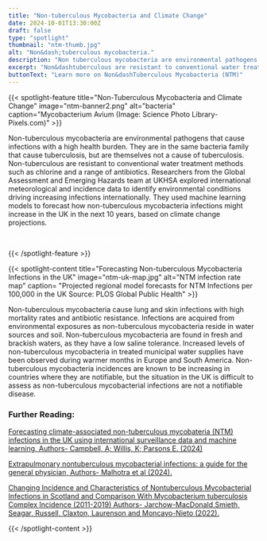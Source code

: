 ```yaml
---
title: "Non-tuberculous Mycobacteria and Climate Change"
date: 2024-10-01T13:30:00Z
draft: false
type: "spotlight"
thumbnail: "ntm-thumb.jpg"
alt: "Non&dash;tuberculous mycobacteria."
description: "Non tuberculous mycobacteria are environmental pathogens that cause infections with a high health burden. They are in the same bacteria family that cause tuberculosis, but are themselves not a cause of tuberculosis.  Non-tuberculous are resistant to conventional water treatment methods, such as chlorine, and a range of antibiotics. Researchers from the Global Assessment and Emerging Hazards team at UKHSA explored international meteorological and incidence data to identify environmental conditions driving increasing infections internationally. They used machine learning models to forecast how Non-tuberculous mycobacteria infections might increase in the UK in the next 10 years, based on climate change projections."
excerpt: "Non&dashtuberculous are resistant to conventional water treatment methods, such as chlorine, and a range of antibiotics. Researchers from the Global Assessment and Emerging Hazards team at UKHSA explored international meteorological and incidence data to identify environmental conditions driving increasing infections internationally. They used machine learning models to forecast how Non-tuberculous mycobacteria infections might increase in the UK in the next 10 years, based on climate change projections"
buttonText: "Learn more on Non&dashTuberculous Mycobacteria (NTM)"
---
```


{{< spotlight-feature title="Non-Tuberculous Mycobacteria and Climate Change" image="ntm-banner2.png" alt="bacteria" caption="Mycobacterium Avium (Image: Science Photo Library-Pixels.com)" >}}

<p>Non-tuberculous mycobacteria  are environmental pathogens that cause infections with a high health burden. They are in the same bacteria family that cause tuberculosis, but are themselves not a cause of tuberculosis.  Non-tuberculous are resistant to conventional water treatment methods such as chlorine and a range of antibiotics. Researchers from the Global Assessment and Emerging Hazards team at UKHSA explored international meteorological and incidence data to identify environmental conditions driving increasing infections internationally. They used machine learning models to forecast how non-tuberculous mycobacteria infections might increase in the UK in the next 10 years, based on climate change projections.</p>

<p><a style="color:white;" href="https://researchportal.ukhsa.gov.uk/en/persons/paul-omahoney"> Author: Katy Willis UKHSA Research Profile (TO UPDATE)</a></p>
{{< /spotlight-feature >}}

{{< spotlight-content title="Forecasting Non-tuberculous Mycobacteria Infections in the UK" image="ntm-uk-map.jpg" alt="NTM infection rate map" 
caption= "Projected regional model forecasts for NTM Infections per 100,000 in the UK Source: PLOS Global Public Health" >}}

<p>Non-tuberculous mycobacteria cause lung and skin infections with high mortality rates and antibiotic resistance.  Infections are acquired from environmental exposures as non-tuberculous mycobacteria reside in water sources and soil. Non-tuberculous mycobacteria are found in fresh and brackish waters, as they have a low saline tolerance. Increased levels of non-tuberculous mycobacteria in treated municipal water supplies have been observed during warmer months in Europe and South America. Non-tuberculous mycobacteria incidences are known to be increasing in countries where they are notifiable, but the situation in the UK is difficult to assess as non-tuberculous mycobacterial infections are not a notifiable disease.</p>  

<h3 class="red d-none d-lg-block">Further Reading:</h3>
<p><a href="https://journals.plos.org/globalpublichealth/article?id=10.1371/journal.pgph.0003262" target="_blank">Forecasting climate-associated non-tuberculous mycobateria (NTM) infections in the UK using international surveillance data and machine learning,  Authors- Campbell, A; Willis, K; Parsons E. (2024)</a></p>
<p><a href="https://researchportal.ukhsa.gov.uk/en/publications/extrapulmonary-nontuberculous-mycobacterial-infections-a-guide-fo" target="_blank">Extrapulmonary nontuberculous mycobacterial infections: a guide for the general physician,  Authors- Malhotra et al (2024).</a></p>
<p><a href="https://www.ncbi.nlm.nih.gov/pmc/articles/PMC9879710/" target="_blank">Changing Incidence and Characteristics of Nontuberculous Mycobacterial Infections in Scotland and Comparison With Mycobacterium tuberculosis Complex Incidence (2011-2019)  Authors- Jarchow-MacDonald,Smieth, Seagar, Russell, Claxton, Laurenson and Moncayo-Nieto (2022).</a><p>
{{< /spotlight-content >}}
